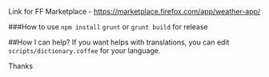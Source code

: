 Link for FF Marketplace - https://marketplace.firefox.com/app/weather-app/

###How to use
`npm install`
`grunt` or `grunt build` for release

##How I can help?
If you want helps with translations, you can edit `scripts/dictionary.coffee` for your language.


Thanks
